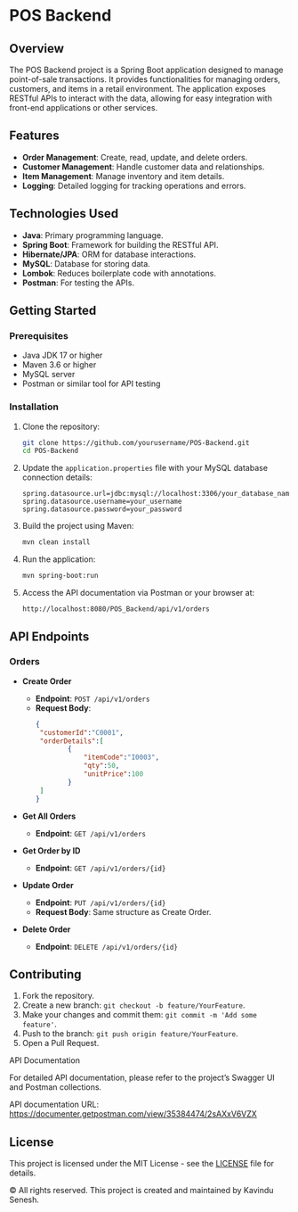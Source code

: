 # POS Backend

## Overview

The POS Backend project is a Spring Boot application designed to manage point-of-sale transactions. It provides functionalities for managing orders, customers, and items in a retail environment. The application exposes RESTful APIs to interact with the data, allowing for easy integration with front-end applications or other services.

## Features

- **Order Management**: Create, read, update, and delete orders.
- **Customer Management**: Handle customer data and relationships.
- **Item Management**: Manage inventory and item details.
- **Logging**: Detailed logging for tracking operations and errors.

## Technologies Used

- **Java**: Primary programming language.
- **Spring Boot**: Framework for building the RESTful API.
- **Hibernate/JPA**: ORM for database interactions.
- **MySQL**: Database for storing data.
- **Lombok**: Reduces boilerplate code with annotations.
- **Postman**: For testing the APIs.

## Getting Started

### Prerequisites

- Java JDK 17 or higher
- Maven 3.6 or higher
- MySQL server
- Postman or similar tool for API testing

### Installation

1. Clone the repository:
   ```bash
   git clone https://github.com/yourusername/POS-Backend.git
   cd POS-Backend
   ```

2. Update the `application.properties` file with your MySQL database connection details:
   ```properties
   spring.datasource.url=jdbc:mysql://localhost:3306/your_database_name
   spring.datasource.username=your_username
   spring.datasource.password=your_password
   ```

3. Build the project using Maven:
   ```bash
   mvn clean install
   ```

4. Run the application:
   ```bash
   mvn spring-boot:run
   ```

5. Access the API documentation via Postman or your browser at:
   ```
   http://localhost:8080/POS_Backend/api/v1/orders
   ```

## API Endpoints

### Orders

- **Create Order**
  - **Endpoint**: `POST /api/v1/orders`
  - **Request Body**:
    ```json
    {
     "customerId":"C0001",
     "orderDetails":[
			{
				"itemCode":"I0003",
				"qty":50,
				"unitPrice":100
            }
     ]
    }
- **Get All Orders**
  - **Endpoint**: `GET /api/v1/orders`

- **Get Order by ID**
  - **Endpoint**: `GET /api/v1/orders/{id}`

- **Update Order**
  - **Endpoint**: `PUT /api/v1/orders/{id}`
  - **Request Body**: Same structure as Create Order.

- **Delete Order**
  - **Endpoint**: `DELETE /api/v1/orders/{id}`

## Contributing

1. Fork the repository.
2. Create a new branch: `git checkout -b feature/YourFeature`.
3. Make your changes and commit them: `git commit -m 'Add some feature'`.
4. Push to the branch: `git push origin feature/YourFeature`.
5. Open a Pull Request.

API Documentation

For detailed API documentation, please refer to the project’s Swagger UI and Postman collections.

API documentation URL: https://documenter.getpostman.com/view/35384474/2sAXxV6VZX

## License

This project is licensed under the MIT License - see the [LICENSE](LICENSE) file for details.


© All rights reserved. This project is created and maintained by Kavindu Senesh.

